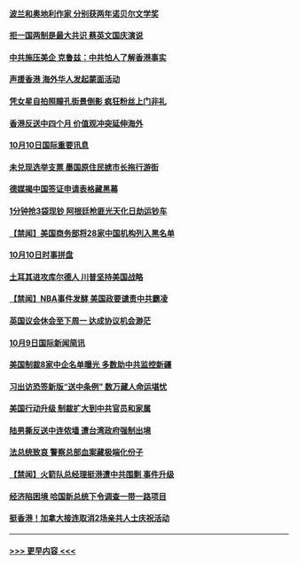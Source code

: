#### [波兰和奥地利作家 分别获两年诺贝尔文学奖](../pages/prog202/a102683180.md?t=10102022) 
#### [拒一国两制是最大共识 蔡英文国庆演说](../pages/prog202/a102683151.md?t=10102022) 
#### [中共施压美企 克鲁兹：中共怕人了解香港事实](../pages/prog202/a102683157.md?t=10102022) 
#### [声援香港 海外华人发起蒙面活动](../pages/prog202/a102682985.md?t=10102022) 
#### [凭女星自拍照瞳孔街景倒影 疯狂粉丝上门非礼](../pages/prog202/a102682972.md?t=10102022) 
#### [香港反送中四个月 价值观冲突延伸海外](../pages/prog202/a102682932.md?t=10102022) 
#### [10月10日国际重要讯息](../pages/prog202/a102682935.md?t=10102022) 
#### [未兑现选举支票 墨国原住民掳市长拖行游街](../pages/prog202/a102682917.md?t=10102022) 
#### [德媒揭中国签证申请表格藏黑幕](../pages/prog202/a102682886.md?t=10102022) 
#### [1分钟抢3袋现钞 阿根廷枪匪光天化日劫运钞车](../pages/prog202/a102682807.md?t=10102022) 
#### [【禁闻】美国商务部将28家中国机构列入黑名单](../pages/prog202/a102682679.md?t=10102022) 
#### [10月10日时事拼盘](../pages/prog202/a102682641.md?t=10102022) 
#### [土耳其进攻库尔德人 川普坚持美国战略](../pages/prog202/a102682635.md?t=10102022) 
#### [【禁闻】NBA事件发酵 美国政要谴责中共霸凌](../pages/prog202/a102682633.md?t=10102022) 
#### [英国议会休会至下周一 达成协议机会渺茫](../pages/prog202/a102682493.md?t=10102022) 
#### [10月9日国际新闻简讯](../pages/prog202/a102682276.md?t=10102022) 
#### [美国制裁8家中企名单曝光 多数助中共监控新疆](../pages/prog202/a102682204.md?t=10102022) 
#### [习出访恐签新版“送中条例” 数万藏人命运堪忧](../pages/prog202/a102682192.md?t=10102022) 
#### [美国行动升级 制裁扩大到中共官员和家属](../pages/prog202/a102682097.md?t=10102022) 
#### [陆男撕反送中连侬墙 遭台湾政府强制出境](../pages/prog202/a102682060.md?t=10102022) 
#### [法总统致哀 警察总部血案藏极端化份子](../pages/prog202/a102681966.md?t=10102022) 
#### [【禁闻】火箭队总经理挺港遭中共围剿 事件升级](../pages/prog202/a102681952.md?t=10102022) 
#### [经济陷困境 哈国新总统下令调查一带一路项目](../pages/prog202/a102681886.md?t=10102022) 
#### [挺香港！加拿大接连取消2场亲共人士庆祝活动](../pages/prog202/a102681914.md?t=10102022) 

----
#### [ >>> 更早内容 <<< ](../indexes/prog202-earlier.md)
